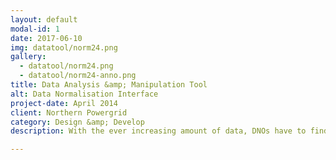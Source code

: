 ```yaml
---
layout: default
modal-id: 1
date: 2017-06-10
img: datatool/norm24.png
gallery:
  - datatool/norm24.png
  - datatool/norm24-anno.png
title: Data Analysis &amp; Manipulation Tool
alt: Data Normalisation Interface
project-date: April 2014
client: Northern Powergrid
category: Design &amp; Develop
description: With the ever increasing amount of data, DNOs have to find new ways of understanding and manipulating data. During my internship at a DNO, I have been exploring ways of visualising time series demand effectively, as well as improving the compatibility and accessibility of the data. The user interface shown above is part of a component of the tool which enables data to be normalised and adjusted for engineering works being carried out, such that an ideal view of the network can be obtained. Data sources can be dragged into the system, and the manipulation operations as well as the results can be saved to be reused later.

---
```


